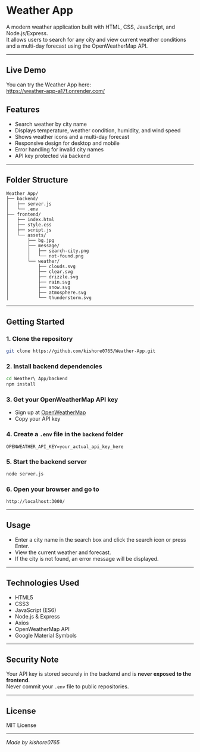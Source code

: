 # Weather App

A modern weather application built with HTML, CSS, JavaScript, and Node.js/Express.  
It allows users to search for any city and view current weather conditions and a multi-day forecast using the OpenWeatherMap API.

---
## Live Demo

You can try the Weather App here:  
https://weather-app-a17f.onrender.com/

## Features

- Search weather by city name
- Displays temperature, weather condition, humidity, and wind speed
- Shows weather icons and a multi-day forecast
- Responsive design for desktop and mobile
- Error handling for invalid city names
- API key protected via backend

---

## Folder Structure

```
Weather App/
├── backend/
│   ├── server.js
│   └── .env
├── frontend/
│   ├── index.html
│   ├── style.css
│   ├── script.js
│   └── assets/
│       ├── bg.jpg
│       ├── message/
│       │   ├── search-city.png
│       │   └── not-found.png
│       └── weather/
│           ├── clouds.svg
│           ├── clear.svg
│           ├── drizzle.svg
│           ├── rain.svg
│           ├── snow.svg
│           ├── atmosphere.svg
│           └── thunderstorm.svg
```

---

## Getting Started

### 1. Clone the repository

```sh
git clone https://github.com/kishore0765/Weather-App.git
```

### 2. Install backend dependencies

```sh
cd Weather\ App/backend
npm install
```

### 3. Get your OpenWeatherMap API key

- Sign up at [OpenWeatherMap](https://openweathermap.org/api)
- Copy your API key

### 4. Create a `.env` file in the `backend` folder

```
OPENWEATHER_API_KEY=your_actual_api_key_here
```

### 5. Start the backend server

```sh
node server.js
```

### 6. Open your browser and go to

```
http://localhost:3000/
```

---

## Usage

- Enter a city name in the search box and click the search icon or press Enter.
- View the current weather and forecast.
- If the city is not found, an error message will be displayed.

---

## Technologies Used

- HTML5
- CSS3
- JavaScript (ES6)
- Node.js & Express
- Axios
- OpenWeatherMap API
- Google Material Symbols

---

## Security Note

Your API key is stored securely in the backend and is **never exposed to the frontend**.  
Never commit your `.env` file to public repositories.

---

## License

MIT License

---

*Made by kishore0765*

